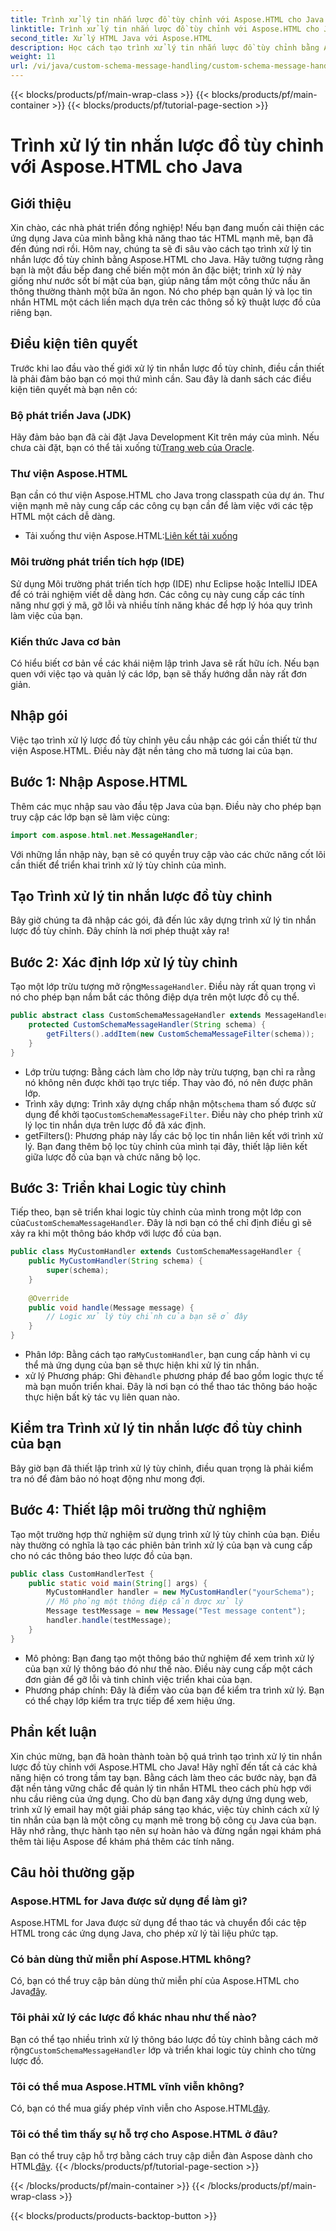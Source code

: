 ```yaml
---
title: Trình xử lý tin nhắn lược đồ tùy chỉnh với Aspose.HTML cho Java
linktitle: Trình xử lý tin nhắn lược đồ tùy chỉnh với Aspose.HTML cho Java
second_title: Xử lý HTML Java với Aspose.HTML
description: Học cách tạo trình xử lý tin nhắn lược đồ tùy chỉnh bằng Aspose.HTML cho Java. Hướng dẫn này hướng dẫn bạn từng bước trong suốt quá trình.
weight: 11
url: /vi/java/custom-schema-message-handling/custom-schema-message-handler/
---
```


{{< blocks/products/pf/main-wrap-class >}}
{{< blocks/products/pf/main-container >}}
{{< blocks/products/pf/tutorial-page-section >}}

# Trình xử lý tin nhắn lược đồ tùy chỉnh với Aspose.HTML cho Java

## Giới thiệu
Xin chào, các nhà phát triển đồng nghiệp! Nếu bạn đang muốn cải thiện các ứng dụng Java của mình bằng khả năng thao tác HTML mạnh mẽ, bạn đã đến đúng nơi rồi. Hôm nay, chúng ta sẽ đi sâu vào cách tạo trình xử lý tin nhắn lược đồ tùy chỉnh bằng Aspose.HTML cho Java. Hãy tưởng tượng rằng bạn là một đầu bếp đang chế biến một món ăn đặc biệt; trình xử lý này giống như nước sốt bí mật của bạn, giúp nâng tầm một công thức nấu ăn thông thường thành một bữa ăn ngon. Nó cho phép bạn quản lý và lọc tin nhắn HTML một cách liền mạch dựa trên các thông số kỹ thuật lược đồ của riêng bạn.
## Điều kiện tiên quyết
Trước khi lao đầu vào thế giới xử lý tin nhắn lược đồ tùy chỉnh, điều cần thiết là phải đảm bảo bạn có mọi thứ mình cần. Sau đây là danh sách các điều kiện tiên quyết mà bạn nên có:
### Bộ phát triển Java (JDK)
 Hãy đảm bảo bạn đã cài đặt Java Development Kit trên máy của mình. Nếu chưa cài đặt, bạn có thể tải xuống từ[Trang web của Oracle](https://www.oracle.com/java/technologies/javase-jdk11-downloads.html).
### Thư viện Aspose.HTML
Bạn cần có thư viện Aspose.HTML cho Java trong classpath của dự án. Thư viện mạnh mẽ này cung cấp các công cụ bạn cần để làm việc với các tệp HTML một cách dễ dàng.
-  Tải xuống thư viện Aspose.HTML:[Liên kết tải xuống](https://releases.aspose.com/html/java/)
### Môi trường phát triển tích hợp (IDE)
Sử dụng Môi trường phát triển tích hợp (IDE) như Eclipse hoặc IntelliJ IDEA để có trải nghiệm viết dễ dàng hơn. Các công cụ này cung cấp các tính năng như gợi ý mã, gỡ lỗi và nhiều tính năng khác để hợp lý hóa quy trình làm việc của bạn.
### Kiến thức Java cơ bản
Có hiểu biết cơ bản về các khái niệm lập trình Java sẽ rất hữu ích. Nếu bạn quen với việc tạo và quản lý các lớp, bạn sẽ thấy hướng dẫn này rất đơn giản.
## Nhập gói
Việc tạo trình xử lý lược đồ tùy chỉnh yêu cầu nhập các gói cần thiết từ thư viện Aspose.HTML. Điều này đặt nền tảng cho mã tương lai của bạn.
## Bước 1: Nhập Aspose.HTML
Thêm các mục nhập sau vào đầu tệp Java của bạn. Điều này cho phép bạn truy cập các lớp bạn sẽ làm việc cùng:
```java
import com.aspose.html.net.MessageHandler;
```
Với những lần nhập này, bạn sẽ có quyền truy cập vào các chức năng cốt lõi cần thiết để triển khai trình xử lý tùy chỉnh của mình.
## Tạo Trình xử lý tin nhắn lược đồ tùy chỉnh
Bây giờ chúng ta đã nhập các gói, đã đến lúc xây dựng trình xử lý tin nhắn lược đồ tùy chỉnh. Đây chính là nơi phép thuật xảy ra!
## Bước 2: Xác định lớp xử lý tùy chỉnh
 Tạo một lớp trừu tượng mở rộng`MessageHandler`. Điều này rất quan trọng vì nó cho phép bạn nắm bắt các thông điệp dựa trên một lược đồ cụ thể.
```java
public abstract class CustomSchemaMessageHandler extends MessageHandler {
    protected CustomSchemaMessageHandler(String schema) {
        getFilters().addItem(new CustomSchemaMessageFilter(schema));
    }
}
```

- Lớp trừu tượng: Bằng cách làm cho lớp này trừu tượng, bạn chỉ ra rằng nó không nên được khởi tạo trực tiếp. Thay vào đó, nó nên được phân lớp.
-  Trình xây dựng: Trình xây dựng chấp nhận một`schema` tham số được sử dụng để khởi tạo`CustomSchemaMessageFilter`. Điều này cho phép trình xử lý lọc tin nhắn dựa trên lược đồ đã xác định.
- getFilters(): Phương pháp này lấy các bộ lọc tin nhắn liên kết với trình xử lý. Bạn đang thêm bộ lọc tùy chỉnh của mình tại đây, thiết lập liên kết giữa lược đồ của bạn và chức năng bộ lọc.
## Bước 3: Triển khai Logic tùy chỉnh
 Tiếp theo, bạn sẽ triển khai logic tùy chỉnh của mình trong một lớp con của`CustomSchemaMessageHandler`. Đây là nơi bạn có thể chỉ định điều gì sẽ xảy ra khi một thông báo khớp với lược đồ của bạn. 
```java
public class MyCustomHandler extends CustomSchemaMessageHandler {
    public MyCustomHandler(String schema) {
        super(schema);
    }
    
    @Override
    public void handle(Message message) {
        // Logic xử lý tùy chỉnh của bạn sẽ ở đây
    }
}
```

-  Phân lớp: Bằng cách tạo ra`MyCustomHandler`, bạn cung cấp hành vi cụ thể mà ứng dụng của bạn sẽ thực hiện khi xử lý tin nhắn.
-  xử lý Phương pháp: Ghi đè`handle` phương pháp để bao gồm logic thực tế mà bạn muốn triển khai. Đây là nơi bạn có thể thao tác thông báo hoặc thực hiện bất kỳ tác vụ liên quan nào.
## Kiểm tra Trình xử lý tin nhắn lược đồ tùy chỉnh của bạn
Bây giờ bạn đã thiết lập trình xử lý tùy chỉnh, điều quan trọng là phải kiểm tra nó để đảm bảo nó hoạt động như mong đợi.
## Bước 4: Thiết lập môi trường thử nghiệm
Tạo một trường hợp thử nghiệm sử dụng trình xử lý tùy chỉnh của bạn. Điều này thường có nghĩa là tạo các phiên bản trình xử lý của bạn và cung cấp cho nó các thông báo theo lược đồ của bạn.
```java
public class CustomHandlerTest {
    public static void main(String[] args) {
        MyCustomHandler handler = new MyCustomHandler("yourSchema");
        // Mô phỏng một thông điệp cần được xử lý
        Message testMessage = new Message("Test message content");
        handler.handle(testMessage);
    }
}
```

- Mô phỏng: Bạn đang tạo một thông báo thử nghiệm để xem trình xử lý của bạn xử lý thông báo đó như thế nào. Điều này cung cấp một cách đơn giản để gỡ lỗi và tinh chỉnh việc triển khai của bạn.
- Phương pháp chính: Đây là điểm vào của bạn để kiểm tra trình xử lý. Bạn có thể chạy lớp kiểm tra trực tiếp để xem hiệu ứng.

## Phần kết luận
Xin chúc mừng, bạn đã hoàn thành toàn bộ quá trình tạo trình xử lý tin nhắn lược đồ tùy chỉnh với Aspose.HTML cho Java! Hãy nghĩ đến tất cả các khả năng hiện có trong tầm tay bạn. Bằng cách làm theo các bước này, bạn đã đặt nền tảng vững chắc để quản lý tin nhắn HTML theo cách phù hợp với nhu cầu riêng của ứng dụng.
Cho dù bạn đang xây dựng ứng dụng web, trình xử lý email hay một giải pháp sáng tạo khác, việc tùy chỉnh cách xử lý tin nhắn của bạn là một công cụ mạnh mẽ trong bộ công cụ Java của bạn. Hãy nhớ rằng, thực hành tạo nên sự hoàn hảo và đừng ngần ngại khám phá thêm tài liệu Aspose để khám phá thêm các tính năng.
## Câu hỏi thường gặp
### Aspose.HTML for Java được sử dụng để làm gì?
Aspose.HTML for Java được sử dụng để thao tác và chuyển đổi các tệp HTML trong các ứng dụng Java, cho phép xử lý tài liệu phức tạp.
### Có bản dùng thử miễn phí Aspose.HTML không?
 Có, bạn có thể truy cập bản dùng thử miễn phí của Aspose.HTML cho Java[đây](https://releases.aspose.com/).
### Tôi phải xử lý các lược đồ khác nhau như thế nào?
 Bạn có thể tạo nhiều trình xử lý thông báo lược đồ tùy chỉnh bằng cách mở rộng`CustomSchemaMessageHandler` lớp và triển khai logic tùy chỉnh cho từng lược đồ.
### Tôi có thể mua Aspose.HTML vĩnh viễn không?
 Có, bạn có thể mua giấy phép vĩnh viễn cho Aspose.HTML[đây](https://purchase.aspose.com/buy).
### Tôi có thể tìm thấy sự hỗ trợ cho Aspose.HTML ở đâu?
 Bạn có thể truy cập hỗ trợ bằng cách truy cập diễn đàn Aspose dành cho HTML[đây](https://forum.aspose.com/c/html/29).
{{< /blocks/products/pf/tutorial-page-section >}}

{{< /blocks/products/pf/main-container >}}
{{< /blocks/products/pf/main-wrap-class >}}

{{< blocks/products/products-backtop-button >}}
